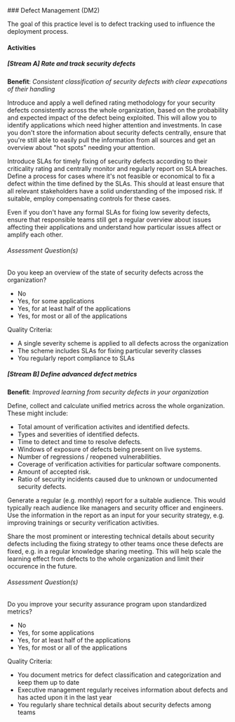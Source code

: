 <div class="new-page"/>
### Defect Management (DM2)

The goal of this practice level is to defect tracking used to influence the deployment process.

#### Activities

##### [Stream A] Rate and track security defects
<b>Benefit</b>: <i>Consistent classification of security defects with clear expecations of their handling</i>

Introduce and apply a well defined rating methodology for your security defects consistently across the whole organization, based on the probability and expected impact of the defect being exploited. This will allow you to identify applications which need higher attention and investments. In case you don't store the information about security defects centrally, ensure that you're still able to easily pull the information from all sources and get an overview about "hot spots" needing your attention.

Introduce SLAs for timely fixing of security defects according to their criticality rating and centrally monitor and regularly report on SLA breaches. Define a process for cases where it's not feasible or economical to fix a defect within the time defined by the SLAs. This should at least ensure that all relevant stakeholders have a solid understanding of the imposed risk. If suitable, employ compensating controls for these cases.

Even if you don't have any formal SLAs for fixing low severity defects, ensure that responsible teams still get a regular overview about issues affecting their applications and understand how particular issues affect or amplify each other.


###### Assessment Question(s)
Do you keep an overview of the state of security defects across the organization?

- No
- Yes, for some applications
- Yes, for at least half of the applications
- Yes, for most or all of the applications


Quality Criteria:

- A single severity scheme is applied to all defects across the organization
- The scheme includes SLAs for fixing particular severity classes
- You regularly report compliance to SLAs


##### [Stream B] Define advanced defect metrics
<b>Benefit</b>: <i>Improved learning from security defects in your organization</i>

Define, collect and calculate unified metrics across the whole organization. These might include:

* Total amount of verification activites and identified defects.
* Types and severities of identified defects.
* Time to detect and time to resolve defects.
* Windows of exposure of defects being present on live systems.
* Number of regressions / reopened vulnerabilities.
* Coverage of verification activities for particular software components.
* Amount of accepted risk.
* Ratio of security incidents caused due to unknown or undocumented security defects.

Generate a regular (e.g. monthly) report for a suitable audience. This would typically reach audience like managers and security officer and engineers. Use the information in the report as an input for your security strategy, e.g. improving trainings or security verification activities.

Share the most prominent or interesting technical details about security defects including the fixing strategy to other teams once these defects are fixed, e.g. in a regular knowledge sharing meeting. This will help scale the learning effect from defects to the whole organization and limit their occurence in the future.


###### Assessment Question(s)
Do you improve your security assurance program upon standardized metrics?

- No
- Yes, for some applications
- Yes, for at least half of the applications
- Yes, for most or all of the applications


Quality Criteria:

- You document metrics for defect classification and categorization and keep them up to date
- Executive management regularly receives information about defects and has acted upon it in the last year
- You regularly share technical details about security defects among teams

